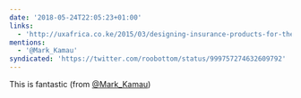 ```yaml
---
date: '2018-05-24T22:05:23+01:00'
links:
  - 'http://uxafrica.co.ke/2015/03/designing-insurance-products-for-the-poor/'
mentions:
  - '@Mark_Kamau'
syndicated: 'https://twitter.com/roobottom/status/999757274632609792'
---
```

This is fantastic (from [@Mark_Kamau](https://twitter.com/@Mark_Kamau)) 
